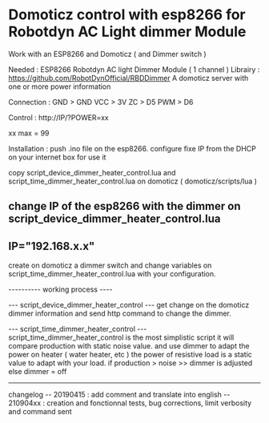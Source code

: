 # Domoticz control with esp8266 for Robotdyn AC Light dimmer Module

Work with an ESP8266 and Domoticz ( and Dimmer switch ) 

Needed : 
ESP8266 
Robotdyn AC light Dimmer Module ( 1 channel ) 
Librairy : https://github.com/RobotDynOfficial/RBDDimmer
A domoticz server with one or more power information


Connection  : 
GND > GND
VCC > 3V 
ZC > D5
PWM > D6 

Control : 
http://IP/?POWER=xx
 
xx max = 99 

Installation : 
push .ino file on the esp8266. configure fixe IP from the DHCP on your internet box for use it

copy script_device_dimmer_heater_control.lua and script_time_dimmer_heater_control.lua on domoticz ( domoticz/scripts/lua ) 

change IP of the esp8266 with the dimmer  on script_device_dimmer_heater_control.lua
-------------
IP="192.168.x.x"
-------------

create on domoticz a dimmer switch
and change variables on script_time_dimmer_heater_control.lua with your configuration. 

---------- working process  ---- 

--- script_device_dimmer_heater_control --- 
get change on the domoticz dimmer information and send http command to change the dimmer. 

--- script_time_dimmer_heater_control --- 
script_time_dimmer_heater_control is the most simplistic script 
it will compare production with static noise value. 
and use dimmer to adapt the power on heater ( water heater, etc ) 
the power of resistive load is a static value to adapt with your load. 
if production > noise >> dimmer is adjusted else dimmer = off

--- 





changelog
-- 20190415 : add comment and translate into english 
-- 210904xx : creation and fonctionnal tests, bug corrections, limit verbosity and command sent








